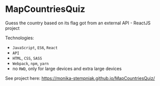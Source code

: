 # MapCountriesQuiz
Guess the country based on its flag got from an external API - ReactJS project

Technologies:
* ```JavaScript```, ```ES6```, ```React```
* ```API```
* ```HTML```, ```CSS```, ```SASS```
* ```Webpack```, ```npm```, ```yarn```
* no ```RWD```, only for large devices and extra large devices

See project here:
https://monika-stempniak.github.io/MapCountriesQuiz/